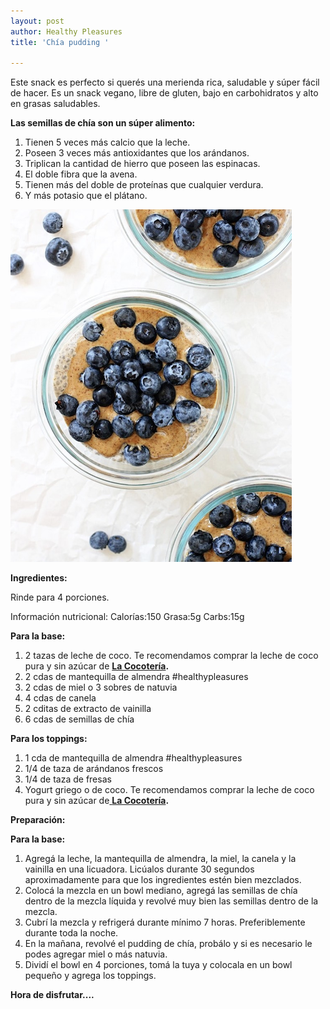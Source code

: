 ```yaml
---
layout: post
author: Healthy Pleasures
title: 'Chía pudding '

---
```

Este snack es perfecto si querés una merienda rica, saludable y súper fácil de hacer. Es un snack vegano, libre de gluten, bajo en carbohidratos y alto en grasas saludables.

**Las semillas de chía son un súper alimento:**

1. Tienen 5 veces más calcio que la leche.
2. Poseen 3 veces más antioxidantes que los arándanos.
3. Triplican la cantidad de hierro que poseen las espinacas.
4. El doble fibra que la avena.
5. Tienen más del doble de proteínas que cualquier verdura.
6. Y más potasio que el plátano.

![](/images/Chiapudding.png)

**Ingredientes:**

Rinde para 4 porciones.

Información nutricional: Calorías:150  Grasa:5g  Carbs:15g

**Para la base:**

1. 2 tazas de leche de coco. Te recomendamos comprar la leche de coco pura y sin azúcar de [**La Cocotería**](https://www.instagram.com/lacocoteria.cr/ "La Cocotería")**.**
2. 2 cdas de mantequilla de almendra #healthypleasures
3. 2 cdas de miel o 3 sobres de natuvia
4. 4 cdas de canela
5. 2 cditas de extracto de vainilla
6. 6 cdas de semillas de chía

**Para los toppings:**

1. 1 cda de mantequilla de almendra #healthypleasures
2. 1/4 de taza de arándanos frescos
3. 1/4 de taza de fresas
4. Yogurt griego o de coco. Te recomendamos comprar la leche de coco pura y sin azúcar de[ **La Cocotería**](https://www.instagram.com/lacocoteria.cr/ "La Cocotería")**.**

**Preparación:**

**Para la base:**

1. Agregá la leche, la mantequilla de almendra, la miel, la canela y la vainilla en una licuadora. Licúalos durante 30 segundos aproximadamente para que los ingredientes estén bien mezclados.
2. Colocá la mezcla en un bowl mediano, agregá las semillas de chía dentro de la mezcla líquida y revolvé muy bien las semillas dentro de la mezcla.
3. Cubrí la mezcla y refrigerá durante mínimo 7 horas. Preferiblemente durante toda la noche.
4. En la mañana, revolvé el pudding de chía, probálo y si es necesario le podes agregar miel o más natuvia.
5. Dividí el bowl en 4 porciones, tomá la tuya y colocala en un bowl pequeño y agrega los toppings.

**Hora de disfrutar....**